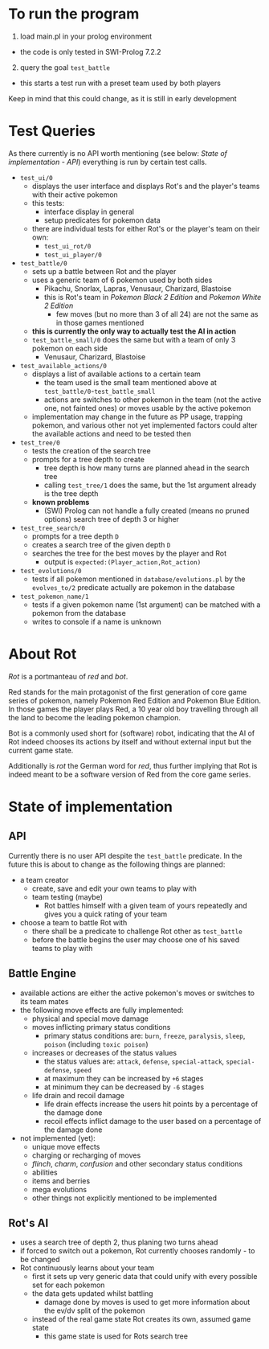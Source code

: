 # To run the program
1. load main.pl in your prolog environment
  - the code is only tested in SWI-Prolog 7.2.2
2. query the goal `test_battle`
  - this starts a test run with a preset team used by both players

Keep in mind that this could change, as it is still in early development

# Test Queries
As there currently is no API worth mentioning (see below: _State of implementation - API_) everything is run by certain test calls.

- `test_ui/0`
  - displays the user interface and displays Rot's and the player's teams with their active pokemon
  - this tests:
      - interface display in general
      - setup predicates for pokemon data
  - there are individual tests for either Rot's or the player's team on their own:
      - `test_ui_rot/0`
      - `test_ui_player/0`
- `test_battle/0`
  - sets up a battle between Rot and the player
  - uses a generic team of 6 pokemon used by both sides
      - Pikachu, Snorlax, Lapras, Venusaur, Charizard, Blastoise
      - this is Rot's team in *Pokemon Black 2 Edition* and *Pokemon White 2 Edition*
          - few moves (but no more than 3 of all 24) are not the same as in those games mentioned
  - **this is currently the only way to actually test the AI in action**
  - `test_battle_small/0` does the same but with a team of only 3 pokemon on each side
      - Venusaur, Charizard, Blastoise
- `test_available_actions/0`
  - displays a list of available actions to a certain team
      - the team used is the small team mentioned above at `test_battle/0`-`test_battle_small`
      - actions are switches to other pokemon in the team (not the active one, not fainted ones) or moves usable by the active pokemon
  - implementation may change in the future as PP usage, trapping pokemon, and various other not yet implemented factors could alter the available actions and need to be tested then
- `test_tree/0`
  - tests the creation of the search tree
  - prompts for a tree depth to create
      - tree depth is how many turns are planned ahead in the search tree
      - calling `test_tree/1` does the same, but the 1st argument already is the tree depth
  - **known problems**
      - (SWI) Prolog can not handle a fully created (means no pruned options) search tree of depth 3 or higher
- `test_tree_search/0`
  - prompts for a tree depth `D`
  - creates a search tree of the given depth `D`
  - searches the tree for the best moves by the player and Rot
      - output is `expected:(Player_action,Rot_action)`
- `test_evolutions/0`
  - tests if all pokemon mentioned in `database/evolutions.pl` by the `evolves_to/2` predicate actually are pokemon in the database
- `test_pokemon_name/1`
  - tests if a given pokemon name (1st argument) can be matched with a pokemon from the database
  - writes to console if a name is unknown



# About Rot
*Rot* is a portmanteau of *red* and *bot*.

Red stands for the main protagonist of the first generation of core game series of pokemon, namely Pokemon Red Edition and Pokemon Blue Edition. In those games the player plays Red, a 10 year old boy travelling through all the land to become the leading pokemon champion.

Bot is a commonly used short for (software) robot, indicating that the AI of Rot indeed chooses its actions by itself and without external input but the current game state.

Additionally is *rot* the German word for *red*, thus further implying that Rot is indeed meant to be a software version of Red from the core game series.

# State of implementation

## API
Currently there is no user API despite the `test_battle` predicate. In the future this is about to change as the following things are planned:
- a team creator
  - create, save and edit your own teams to play with
  - team testing (maybe)  
      - Rot battles himself with a given team of yours repeatedly and gives you a quick rating of your team
- choose a team to battle Rot with
  - there shall be a predicate to challenge Rot other as `test_battle`
  - before the battle begins the user may choose one of his saved teams to play with

## Battle Engine
- available actions are either the active pokemon's moves or switches to its team mates
- the following move effects are fully implemented:
  - physical and special move damage
  - moves inflicting primary status conditions
      - primary status conditions are: `burn`, `freeze`, `paralysis`, `sleep`, `poison` (including `toxic poison`)
  - increases or decreases of the status values
      - the status values are: `attack`, `defense`, `special-attack`, `special-defense`, `speed`
      - at maximum they can be increased by `+6` stages
      - at minimum they can be decreased by `-6` stages
  - life drain and recoil damage
      - life drain effects increase the users hit points by a percentage of the damage done
      - recoil effects inflict damage to the user based on a percentage of the damage done
- not implemented (yet):
    - unique move effects
    - charging or recharging of moves
    - _flinch_, _charm_, _confusion_ and other secondary status conditions
    - abilities
    - items and berries
    - mega evolutions
    - other things not explicitly mentioned to be implemented

## Rot's AI
- uses a search tree of depth 2, thus planing two turns ahead
- if forced to switch out a pokemon, Rot currently chooses randomly - to be changed
- Rot continuously learns about your team
    - first it sets up very generic data that could unify with every possible set for each pokemon
    - the data gets updated whilst battling
        - damage done by moves is used to get more information  about the ev/dv split of the pokemon
    - instead of the real game state Rot creates its own, assumed game state
        - this game state is used for Rots search tree
